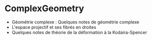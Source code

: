 # ComplexGeometry
* Géométrie complexe : Quelques notes de géométrie complexe
* L'espace projectif et ses fibrés en droites
* Quelques notes de théorie de la déformation à la Kodaira-Spencer
